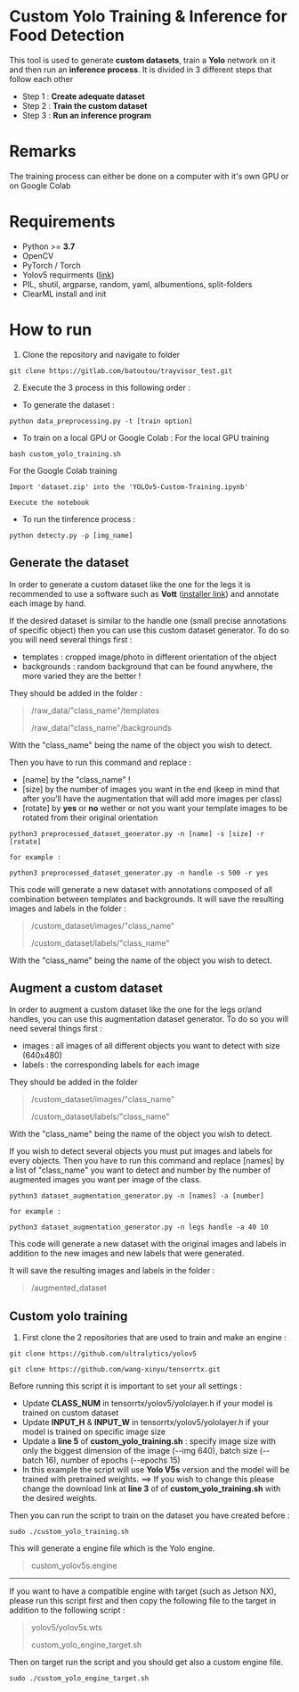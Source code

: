# Custom Yolo Training & Inference for Food Detection

This tool is used to generate **custom datasets**, train a **Yolo** network on it and then run an **inference process**.
It is divided in 3 different steps that follow each other

- Step 1 : **Create adequate dataset**
- Step 2 : **Train the custom dataset**
- Step 3 : **Run an inference program**

# Remarks 

The training process can either be done on a computer with it's own GPU or on Google Colab

# Requirements

* Python >= **3.7**
* OpenCV
* PyTorch / Torch
* Yolov5 requirments ([link](https://github.com/ultralytics/yolov5/blob/master/requirements.txt))
* PIL, shutil, argparse, random, yaml, albumentions, split-folders
* ClearML install and init 

# How to run

1. Clone the repository and navigate to folder
  ```
  git clone https://gitlab.com/batoutou/trayvisor_test.git
  ```

2. Execute the 3 process in this following order :
  * To generate the dataset :

   ```
   python data_preprocessing.py -t [train option]
   ```

  * To train on a local GPU or Google Colab :
   For the local GPU training
   ```
   bash custom_yolo_training.sh
   ```

   For the Google Colab training
   ```
   Import 'dataset.zip' into the 'YOLOv5-Custom-Training.ipynb'
   ```

   ```
   Execute the notebook
   ```

  * To run the tinference process :

   ```
   python detecty.py -p [img_name]
   ```

## Generate the dataset

In order to generate a custom dataset like the one for the legs it is recommended to use a software such as **Vott** ([installer link](https://github.com/Microsoft/VoTT/releases)) and annotate each image by hand.

If the desired dataset is similar to the handle one (small precise annotations of specific object) then you can use this custom dataset generator. To do so you will need several things first :

- templates : cropped image/photo in different orientation of the object
- backgrounds : random background that can be found anywhere, the more varied they are the better !

They should be added in the folder :

> /raw_data/"class_name"/templates
>
> /raw_data/"class_name"/backgrounds

With the "class_name" being the name of the object you wish to detect.

Then you have to run this command and replace :
- [name] by the "class_name" !
- [size] by the number of images you want in the end (keep in mind that after you'll have the augmentation that will add more images per class)
- [rotate] by **yes** or **no** wether or not you want your template images to be rotated from their original orientation

```
python3 preprocessed_dataset_generator.py -n [name] -s [size] -r [rotate]
```

    for example :

```
python3 preprocessed_dataset_generator.py -n handle -s 500 -r yes
```

This code will generate a new dataset with annotations composed of all combination between templates and backgrounds.
It will save the resulting images and labels in the folder :

> /custom_dataset/images/"class_name"
>
> /custom_dataset/labels/"class_name"

With the "class_name" being the name of the object you wish to detect.

## Augment a custom dataset

In order to augment a custom dataset like the one for the legs or/and handles, you can use this augmentation dataset generator. To do so you will need several things first :

- images : all images of all different objects you want to detect with size (640x480)
- labels : the corresponding labels for each image

They should be added in the folder

> /custom_dataset/images/"class_name"
>
> /custom_dataset/labels/"class_name"

With the "class_name" being the name of the object you wish to detect.

If you wish to detect several objects you must put images and labels for every objects.
Then you have to run this command and replace [names] by a list of "class_name" you want to detect and number by the number of augmented images you want per image of the class.

```
python3 dataset_augmentation_generator.py -n [names] -a [number]
```

    for example :

```
python3 dataset_augmentation_generator.py -n legs handle -a 40 10
```

This code will generate a new dataset with the original images and labels in addition to the new images and new labels that were generated.

It will save the resulting images and labels in the folder :

> /augmented_dataset

## Custom yolo training

1. First clone the 2 repositories that are used to train and make an engine :

```
git clone https://github.com/ultralytics/yolov5
```

```
git clone https://github.com/wang-xinyu/tensorrtx.git
```

Before running this script it is important to set your all settings :

- Update **CLASS_NUM** in tensorrtx/yolov5/yololayer.h if your model is trained on custom dataset
- Update **INPUT_H**  & **INPUT_W** in tensorrtx/yolov5/yololayer.h if your model is trained on specific image size
- Update a **line 5** of **custom_yolo_training.sh** : specify image size with only the biggest dimension of the image (--img 640), batch size (--batch 16), number of epochs (--epochs 15)
- In this example the script will use **Yolo V5s** version and the model will be trained with pretrained weights.
  ==> If you wish to change this please change the download link at **line 3** of of **custom_yolo_training.sh** with the desired weights.

Then you can run the script to train on the dataset you have created before :

```
sudo ./custom_yolo_training.sh
```

This will generate a engine file which is the Yolo engine.

> custom_yolov5s.engine

---

If you want to have a compatible engine with target (such as Jetson NX), please run this script first and then copy the following file to the target in addition to the following script :

> yolov5/yolov5s.wts
>
> custom_yolo_engine_target.sh

Then on target run the script and you should get also a custom engine file.

```
sudo ./custom_yolo_engine_target.sh
```
